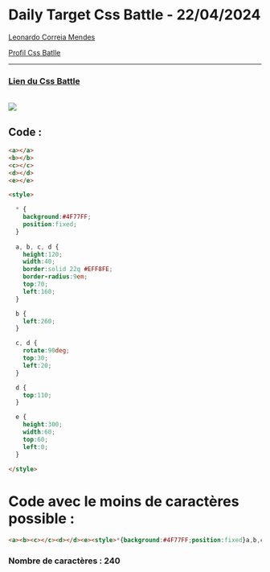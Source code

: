 # Daily Target Css Battle - 22/04/2024

[Leonardo Correia Mendes](https://github.com/leonardo-correiamendes)

[Profil Css Batlle](https://cssbattle.dev/player/PxahljaEJJesW2q41DyRFOpJIt73)

<hr>

### [Lien du Css Battle](https://cssbattle.dev/play/Ugxqxs8suThjR9Klj7Iv)
<br>

<img src="https://firebasestorage.googleapis.com/v0/b/cssbattleapp.appspot.com/o/user%2Fummd3POvEDfFyeFvVdOMG3OOrwE2%2Ftargets%2Ftarget_PK3ItQP.png?alt=media">

<br>

## Code : 
```html
<a></a>
<b></b>
<c></c>
<d></d>
<e></e>

<style>

  * {
    background:#4F77FF;
    position:fixed;
  }
  
  a, b, c, d {
    height:120;
    width:40;
    border:solid 22q #EFF8FE;
    border-radius:9em;
    top:70;
    left:160;
  }

  b {
    left:260;
  }

  c, d {
    rotate:90deg;
    top:30;
    left:20;
  }

  d {
    top:110;
  }

  e {
    height:300;
    width:60;
    top:60;
    left:0;
  }
  
</style>
```

# Code avec le moins de caractères possible : 

```html
<a><b><c></c><d></d><e><style>*{background:#4F77FF;position:fixed}a,b,c,d{height:120;width:40;border:solid 22q#EFF8FE;border-radius:9em;top:70;left:160}b{left:260}c,d{rotate:90deg;top:30;left:20}d{top:110}e{height:300;width:60;top:60;left:0
```

### Nombre de caractères : 240
